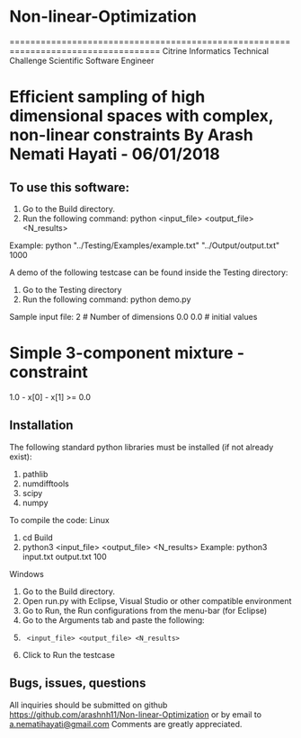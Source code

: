 # Non-linear-Optimization
===================================================================================
Citrine Informatics Technical Challenge
Scientific Software Engineer

Efficient sampling of high dimensional spaces with complex, non-linear constraints
By Arash Nemati Hayati - 06/01/2018
===================================================================================

To use this software:
------------------------------------
1. Go to the Build directory.
2. Run the following command:
python <input_file> <output_file> <N_results>

Example:
python "../Testing/Examples/example.txt" "../Output/output.txt" 1000

A demo of the following testcase can be found inside the Testing directory:
1. Go to the Testing directory
2. Run the following command:
python demo.py

Sample input file:
2 # Number of dimensions
0.0 0.0 # initial values
# Simple 3-component mixture - constraint
1.0 - x[0] - x[1] >= 0.0

Installation
--------------------------
The following standard python libraries must be installed (if not already exist):
1. pathlib
2. numdifftools
3. scipy
4. numpy

To compile the code:
Linux
1. cd Build
2. python3 <input_file> <output_file> <N_results>
Example: python3 input.txt output.txt 100

Windows
1. Go to the Build directory.
2. Open run.py with Eclipse, Visual Studio or other compatible environment 
3. Go to Run, the Run configurations from the menu-bar (for Eclipse)
4. Go to the Arguments tab and paste the following:
5. 		<input_file> <output_file> <N_results>
6. Click to Run the testcase

Bugs, issues, questions
-------------------------------
All inquiries should be submitted on github https://github.com/arashnh11/Non-linear-Optimization
or by email to a.nematihayati@gmail.com
Comments are greatly appreciated.
